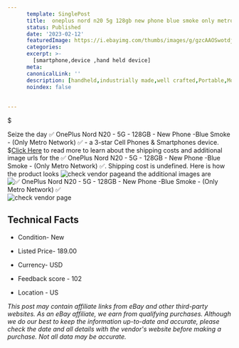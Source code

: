 ```yaml
---
      template: SinglePost
      title:  oneplus nord n20 5g 128gb new phone blue smoke only metro network 
      status: Published
      date: '2023-02-12'
      featuredImage: https://i.ebayimg.com/thumbs/images/g/gzcAAOSwotdjuJMB/s-l225.jpg
      categories: 
      excerpt: >-
        [smartphone,device ,hand held device]
      meta:
      canonicalLink: ''
      description: [handheld,industrially made,well crafted,Portable,Mobile,Compact,Convenient,Lightweight,Maneuverable,Man-portable,Miniature,Carriable,Hand-held,Light,Holdable,Transportable,Mobile device,Pocket-sized,On-the-go,Wireless,Cordless,Compact size,Convenient size, smartphone,device ,hand held device]
      noindex: false
      
        
---
```

$

Seize the day ✅ OnePlus Nord N20 - 5G - 128GB - New Phone -Blue Smoke - (Only Metro Network) ✅ - a 3-star Cell Phones & Smartphones device.
$[Click Here](https://www.ebay.com/itm/325525794151?hash=item4bcad96d67%3Ag%3AgzcAAOSwotdjuJMB&amdata=enc%3AAQAHAAAA4B7RsAu%2FlaiCsRp1G20ExYP3GmtoOm13B3kQjUPZdQzeyCcL%2FfCOFTbDwKyvxtAOXhYODHO%2Bscx2oNaZtZR6XT7SfpXHkge0tnAEXKS%2F06tnskn6CKHn%2BHdNdtIooo7ucR5UuaMrFqK0bDlwyyK2l58NuSHdhtCpkJLMHYPPKZtG624wREyZxpA8NTbd3ZbmuEqTl7ycieQ5ZBr8xDx5e4MK4JnJM3%2Bwt59jvMunNUpfQH8PSwUC2ShJSKduAoXtu7wU2LonTFTUk9wOlw6os8LOOXLNh32joyzYfeUNedq5&mkevt=1&mkcid=1&mkrid=711-53200-19255-0&campid=%253CePNCampaignId%253E&customid=%253CreferenceId%253E&toolid=10049) to read more to learn about the shipping costs and additional image urls for the ✅ OnePlus Nord N20 - 5G - 128GB - New Phone -Blue Smoke - (Only Metro Network) ✅. Shipping cost is undefined. Here is how the product looks ![check vendor page](https://i.ebayimg.com/thumbs/images/g/gzcAAOSwotdjuJMB/s-l225.jpg)and the additional images are![✅ OnePlus Nord N20 - 5G - 128GB - New Phone -Blue Smoke - (Only Metro Network) ✅](https://i.ebayimg.com/images/g/gzcAAOSwotdjuJMB/s-l1200.jpg)![check vendor page](https://origin-galleryplus.ebayimg.com/ws/web/325525794151_2_0_1/225x225.jpg)



 ## Technical Facts 



     
      

 - Condition- New 


      

 - Listed Price- 189.00 


      

 - Currency- USD 


      

 - Feedback score - 102 


      

 - Location - US 


      
      

 *_This post may contain affiliate links from eBay and other third-party websites. As an eBay affiliate, we earn from qualifying purchases. Although we do our best to keep the information up-to-date and accurate, please check the date and all details with the vendor's website before making a purchase. Not all data may be accurate._*






